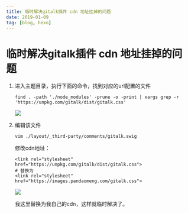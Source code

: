 ```yaml
---
title: 临时解决gitalk插件 cdn 地址挂掉的问题
date: 2019-01-09
tag: [blog, hexo]
---
```


# 临时解决gitalk插件 cdn 地址挂掉的问题

1. 进入主题目录，执行下面的命令，找到对应的url配置的文件

   ```shell
   find . -path './node_modules' -prune -o -print | xargs grep -r 'https://unpkg.com/gitalk/dist/gitalk.css'
   ```

   ![](https://images.pandaomeng.com/fde56d5000220ecfc9e8a3e469bbe893.jpg)

2. 编辑该文件

   ```sbhell
   vim ./layout/_third-party/comments/gitalk.swig
   ```

   修改cdn地址：

   ```
   <link rel="stylesheet" href="https://unpkg.com/gitalk/dist/gitalk.css">
   # 替换为
   <link rel="stylesheet" href="https://images.pandaomeng.com/gitalk.css">
   ```

   ![](https://images.pandaomeng.com/6eda79795387d2b858487b62c5b0bbc6.jpg)

   我这里替换为我自己的cdn，这样就临时解决了。
